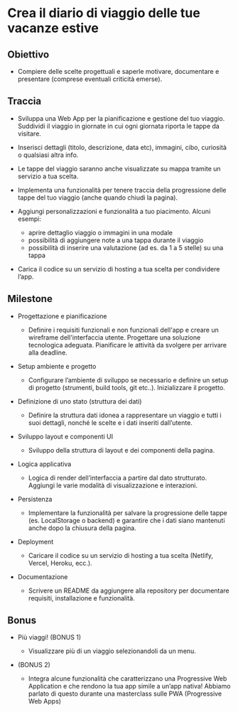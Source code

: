 # Crea il diario di viaggio delle tue vacanze estive

## Obiettivo

-   Compiere delle scelte progettuali e saperle motivare, documentare e presentare (comprese eventuali criticità emerse).

## Traccia

-   Sviluppa una Web App per la pianificazione e gestione del tuo viaggio. Suddividi il viaggio in giornate in cui ogni giornata riporta le tappe da visitare.
-   Inserisci dettagli (titolo, descrizione, data etc), immagini, cibo, curiosità o qualsiasi altra info.
-   Le tappe del viaggio saranno anche visualizzate su mappa tramite un servizio a tua scelta.

-   Implementa una funzionalità per tenere traccia della progressione delle tappe del tuo viaggio (anche quando chiudi la pagina).
-   Aggiungi personalizzazioni e funzionalità a tuo piacimento. Alcuni esempi:
    -   aprire dettaglio viaggio o immagini in una modale
    -   possibilità di aggiungere note a una tappa durante il viaggio
    -   possibilità di inserire una valutazione (ad es. da 1 a 5 stelle) su una tappa
-   Carica il codice su un servizio di hosting a tua scelta per condividere l’app.

## Milestone

-   Progettazione e pianificazione

    -   Definire i requisiti funzionali e non funzionali dell'app e creare un wireframe dell'interfaccia utente. Progettare una soluzione tecnologica adeguata. Pianificare le attività da svolgere per arrivare alla deadline.

-   Setup ambiente e progetto

    -   Configurare l’ambiente di sviluppo se necessario e definire un setup di progetto (strumenti, build tools, git etc..). Inizializzare il progetto.

-   Definizione di uno stato (struttura dei dati)

    -   Definire la struttura dati idonea a rappresentare un viaggio e tutti i suoi dettagli, nonché le scelte e i dati inseriti dall’utente.

-   Sviluppo layout e componenti UI

    -   Sviluppo della struttura di layout e dei componenti della pagina.

-   Logica applicativa

    -   Logica di render dell’interfaccia a partire dal dato strutturato. Aggiungi le varie modalità di visualizzazione e interazioni.

-   Persistenza

    -   Implementare la funzionalità per salvare la progressione delle tappe (es. LocalStorage o backend) e garantire che i dati siano mantenuti anche dopo la chiusura della pagina.

-   Deployment

    -   Caricare il codice su un servizio di hosting a tua scelta (Netlify, Vercel, Heroku, ecc.).

-   Documentazione
    -   Scrivere un README da aggiungere alla repository per documentare requisiti, installazione e funzionalità.

## Bonus

-   Più viaggi! (BONUS 1)

    -   Visualizzare più di un viaggio selezionandoli da un menu.

-   (BONUS 2)
    -   Integra alcune funzionalità che caratterizzano una Progressive Web Application e che rendono la tua app simile a un’app nativa! Abbiamo parlato di questo durante una masterclass sulle PWA (Progressive Web Apps)
